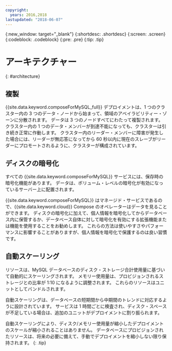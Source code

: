 ```yaml
---
copyright:
  years: 2016,2018
lastupdated: "2018-06-07"
---
```


{:new_window: target="_blank"}
{:shortdesc: .shortdesc}
{:screen: .screen}
{:codeblock: .codeblock}
{:pre: .pre}
{:tip: .tip}

# アーキテクチャー 
{: #architecture}

## 複製

{{site.data.keyword.composeForMySQL_full}} デプロイメントは、1 つのクラスター内の 3 つのデータ・ノードから始まって、領域のアベイラビリティー・ゾーンに分散されます。 データは 3 つのノードすべてにわたって複製されます。クラスター内の 1 つのデータ・メンバーが到達不能になっても、クラスターは引き続き正常に作動します。 クラスター内のリーダー・メンバーに障害が発生した場合には、リーダーが無応答になってから 60 秒以内に現在のスレーブがリーダーにプロモートされるように、クラスターが構成されています。 

## ディスクの暗号化

すべての {{site.data.keyword.composeForMySQL}} サービスには、保存時の暗号化機能があります。 データは、ボリューム・レベルの暗号化が有効になっているサーバー上に配置されます。 

{{site.data.keyword.composeForMySQL}} はマネージド・サービスであるので、{{site.data.keyword.cloud}} Compose のオペレーターはデータを見ることができます。 ディスクの暗号化に加えて、個人情報を暗号化してからデータベース内に保管するか、データベース自体に対して暗号化を有効にする拡張機能または機能を使用することをお勧めします。 これらの方法は使いやすさやパフォーマンスに影響することがありますが、個人情報を暗号化で保護するのは良い習慣です。

## 自動スケーリング

リソースは、MySQL データベースのディスク・ストレージ合計使用量に基づいて自動的にスケーリングされます。 メモリー使用量は、プロビジョンされるストレージとの比率が 1:10 になるように調整されます。 これらのリソースはユニットとしてバンドルされます。

自動スケーリングは、データベースの短期間から中期間のトレンドに対応するように設計されています。 サービスは 1 時間ごとに検査され、ディスク・スペースが不足している場合は、追加のユニットがデプロイメントに割り振られます。

自動スケーリングにより、ディスク/メモリー使用量が縮小したデプロイメントのスケールが縮小されることはありません。 データベースにプロビジョンされたリソースは、将来の必要に備えて、手動でデプロイメントを縮小しない限り保持されます。
{: .tip}
